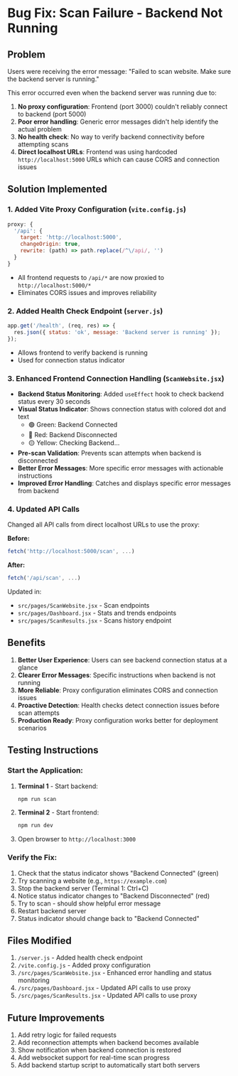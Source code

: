 # Bug Fix: Scan Failure - Backend Not Running

## Problem
Users were receiving the error message: "Failed to scan website. Make sure the backend server is running."

This error occurred even when the backend server was running due to:
1. **No proxy configuration**: Frontend (port 3000) couldn't reliably connect to backend (port 5000)
2. **Poor error handling**: Generic error messages didn't help identify the actual problem
3. **No health check**: No way to verify backend connectivity before attempting scans
4. **Direct localhost URLs**: Frontend was using hardcoded `http://localhost:5000` URLs which can cause CORS and connection issues

## Solution Implemented

### 1. Added Vite Proxy Configuration (`vite.config.js`)
```javascript
proxy: {
  '/api': {
    target: 'http://localhost:5000',
    changeOrigin: true,
    rewrite: (path) => path.replace(/^\/api/, '')
  }
}
```
- All frontend requests to `/api/*` are now proxied to `http://localhost:5000/*`
- Eliminates CORS issues and improves reliability

### 2. Added Health Check Endpoint (`server.js`)
```javascript
app.get('/health', (req, res) => {
  res.json({ status: 'ok', message: 'Backend server is running' });
});
```
- Allows frontend to verify backend is running
- Used for connection status indicator

### 3. Enhanced Frontend Connection Handling (`ScanWebsite.jsx`)
- **Backend Status Monitoring**: Added `useEffect` hook to check backend status every 30 seconds
- **Visual Status Indicator**: Shows connection status with colored dot and text
  - 🟢 Green: Backend Connected
  - 🔴 Red: Backend Disconnected
  - 🟡 Yellow: Checking Backend...
- **Pre-scan Validation**: Prevents scan attempts when backend is disconnected
- **Better Error Messages**: More specific error messages with actionable instructions
- **Improved Error Handling**: Catches and displays specific error messages from backend

### 4. Updated API Calls
Changed all API calls from direct localhost URLs to use the proxy:

**Before:**
```javascript
fetch('http://localhost:5000/scan', ...)
```

**After:**
```javascript
fetch('/api/scan', ...)
```

Updated in:
- `src/pages/ScanWebsite.jsx` - Scan endpoints
- `src/pages/Dashboard.jsx` - Stats and trends endpoints
- `src/pages/ScanResults.jsx` - Scans history endpoint

## Benefits

1. **Better User Experience**: Users can see backend connection status at a glance
2. **Clearer Error Messages**: Specific instructions when backend is not running
3. **More Reliable**: Proxy configuration eliminates CORS and connection issues
4. **Proactive Detection**: Health checks detect connection issues before scan attempts
5. **Production Ready**: Proxy configuration works better for deployment scenarios

## Testing Instructions

### Start the Application:
1. **Terminal 1** - Start backend:
   ```bash
   npm run scan
   ```

2. **Terminal 2** - Start frontend:
   ```bash
   npm run dev
   ```

3. Open browser to `http://localhost:3000`

### Verify the Fix:
1. Check that the status indicator shows "Backend Connected" (green)
2. Try scanning a website (e.g., `https://example.com`)
3. Stop the backend server (Terminal 1: Ctrl+C)
4. Notice status indicator changes to "Backend Disconnected" (red)
5. Try to scan - should show helpful error message
6. Restart backend server
7. Status indicator should change back to "Backend Connected"

## Files Modified

1. `/server.js` - Added health check endpoint
2. `/vite.config.js` - Added proxy configuration
3. `/src/pages/ScanWebsite.jsx` - Enhanced error handling and status monitoring
4. `/src/pages/Dashboard.jsx` - Updated API calls to use proxy
5. `/src/pages/ScanResults.jsx` - Updated API calls to use proxy

## Future Improvements

1. Add retry logic for failed requests
2. Add reconnection attempts when backend becomes available
3. Show notification when backend connection is restored
4. Add websocket support for real-time scan progress
5. Add backend startup script to automatically start both servers

